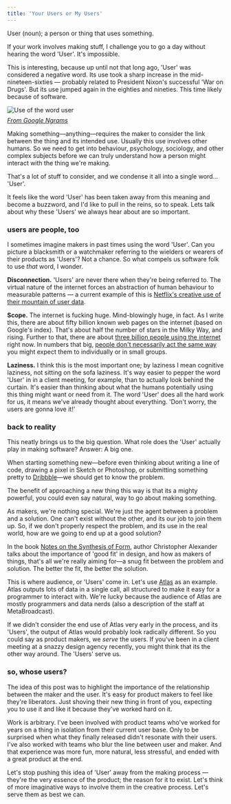 ```yaml
---
title: 'Your Users or My Users'
---
```

User (noun); a person or thing that uses something.

If your work involves making stuff, I challenge you to go a day without hearing the word 'User'. It's impossible.

This is interesting, because up until not that long ago, 'User' was considered a negative word. Its use took a sharp increase in the mid-nineteen-sixties — probably related to President Nixon's successful 'War on Drugs'. But its use jumped again in the eighties and nineties. This time likely because of software.

![Use of the word user](https://i.imgur.com/LOIYZHN.png) <cite style="display: block; margin-top: .5em;">[From Google Ngrams](https://books.google.com/ngrams/graph?content=user&year_start=1800&year_end=2000&corpus=15&smoothing=3&share=&direct_url=t1%3B%2Cuser%3B%2Cc0)</cite>

Making something—anything—requires the maker to consider the link between the thing and its intended use. Usually this use involves other humans. So we need to get into behaviour, psychology, sociology, and other complex subjects before we can truly understand how a person might interact with the thing we're making.

That's a lot of stuff to consider, and we condense it all into a single word... 'User'.

It feels like the word 'User' has been taken away from this meaning and become a buzzword, and I'd like to pull in the reins, so to speak. Lets talk about why these 'Users' we always hear about are so important.

### users are people, too

I sometimes imagine makers in past times using the word 'User'. Can you picture a blacksmith or a watchmaker referring to the wielders or wearers of their products as 'Users'? Not a chance. So what compels us software folk to use _that_ word, I wonder.

**Disconnection.** 'Users' are never there when they're being referred to. The virtual nature of the internet forces an abstraction of human behaviour to measurable patterns — a current example of this is [Netflix's creative use of their mountain of user data](http://www.theverge.com/2015/5/22/8642359/the-science-behind-the-new-netflix-design).

**Scope.** The internet is fucking huge. Mind-blowingly huge, in fact. As I write this, there are about fifty billion known web pages on the internet (based on Google's index). That's about half the number of stars in the Milky Way, and rising. Further to that, there are about [three billion people using the internet](http://www.internetlivestats.com/internet-users/) right now. In numbers that big, [people don't necessarily act the same way](http://www.amazon.co.uk/The-Wisdom-Crowds-James-Surowiecki/dp/0385721706) you might expect them to individually or in small groups.

**Laziness.** I think this is the most important one; by laziness I mean cognitive laziness, not sitting on the sofa laziness. It's way easier to pepper the word 'User' in in a client meeting, for example, than to actually look behind the curtain. It's easier than thinking about what the humans potentially using this thing might want or need from it. The word 'User' does all the hard work for us, it means we've already thought about everything. 'Don't worry, the users are gonna love it!'

### back to reality

This neatly brings us to the big question. What role does the 'User' actually play in making software? Answer: A big one.

When starting something new—before even thinking about writing a line of code, drawing a pixel in Sketch or Photoshop, or submitting something pretty to [Dribbble](http://dribbble.com)—we should get to know the problem.

The benefit of approaching a new thing this way is that its a mighty powerful, you could even say natural, way to go about making something.

As makers, we're nothing special. We're just the agent between a problem and a solution. One can't exist without the other, and its our job to join them up. So, if we don't properly respect the problem, and its use in the real world, how are we going to end up at a good solution?

In the book [Notes on the Synthesis of Form](http://www.amazon.co.uk/Notes-Synthesis-Form-Harvard-Paperbacks/dp/0674627512), author Christopher Alexander talks about the importance of 'good fit' in design, and how as makers of things, that's all we're really aiming for—a snug fit between the problem and solution. The better the fit, the better the solution.

This is where audience, or 'Users' come in. Let's use [Atlas](http://atlas.metabroadcast.com) as an example. Atlas outputs lots of data in a single call, all structured to make it easy for a programmer to interact with. We're lucky because the audience of Atlas are mostly programmers and data nerds (also a description of the staff at MetaBroadcast).

If we didn't consider the end use of Atlas very early in the process, and its 'Users', the output of Atlas would probably look radically different. So you could say as product makers, we _serve_ the users. If you've been in a client meeting at a snazzy design agency recently, you might think that its the other way around. The 'Users' serve us.

### so, whose users?

The idea of this post was to highlight the importance of the relationship between the maker and the user. It's easy for product makers to feel like they're liberators. Just shoving their new thing in front of you, expecting you to use it and like it because they've worked hard on it.

Work is arbitrary. I've been involved with product teams who've worked for years on a thing in isolation from their current user base. Only to be surprised when what they finally released didn't resonate with their users. I've also worked with teams who blur the line between user and maker. And that experience was more fun, more natural, less stressful, and ended with a great product at the end.

Let's stop pushing this idea of 'User' away from the making process — they're the very essence of the product; the reason for it to exist. Let's think of more imaginative ways to involve them in the creative process. Let's serve them as best we can.
